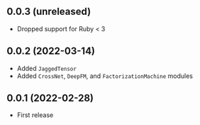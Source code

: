 ## 0.0.3 (unreleased)

- Dropped support for Ruby < 3

## 0.0.2 (2022-03-14)

- Added `JaggedTensor`
- Added `CrossNet`, `DeepFM`, and `FactorizationMachine` modules

## 0.0.1 (2022-02-28)

- First release
